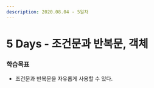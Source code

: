 ```yaml
---
description: 2020.08.04 - 5일차
---
```


# 5 Days - 조건문과 반복문, 객체

### 학습목표

* 조건문과 반복문을 자유롭게 사용할 수 있다.

